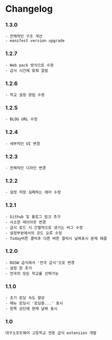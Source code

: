 # Changelog

### 1.3.0
```
- 전체적인 구조 개선
- manifest version upgrade
```

### 1.2.7

```
- Web pack 방식으로 수정
- 급식 시간에 맞춰 알람
```

### 1.2.6

```
- 학교 설정 방법 수정
```

### 1.2.5

```
- BLOG URL 수정
```

### 1.2.4

```
- 세부적인 UI 변경
```

### 1.2.3

```
- 전체적인 디자인 변경
```

### 1.2.2

```
- 설정 저장 실패하는 에러 수정
```

### 1.2.1

```
- Github 및 블로그 링크 추가
- 사소한 레이아웃 변경
- 급식 로드 시 간혈적으로 생기는 버그 수정
- 설정부분에서의 코드 오류 수정
- Today버튼 클릭후 다른 버튼 클릭시 날짜표시 문제 해결
```

### 1.2.0

```
- DGSW 급식에서 '전국 급식'으로 변경
- 설정 창 추가
- 전국의 모든 학교를 선택가능
```

### 1.1.0

```
- 초기 로딩 속도 향상
- 메뉴 로딩시 '로딩중...' 표시
- 왼쪽 상단에 현재 날짜 표시
```

### 1.0

```
대구소프트웨어 고등학교 전용 급식 extension 개발
```

